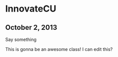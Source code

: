 # InnovateCU
## October 2, 2013

Say something

This is gonna be an awesome class!
I can edit this?

